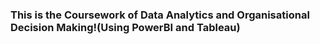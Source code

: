 ### This is the Coursework of Data Analytics and Organisational Decision Making!(Using PowerBI and Tableau)

<!--
**Chiehyulei/Chiehyulei** is a ✨ _special_ ✨ repository because its `README.md` (this file) appears on your GitHub profile.

